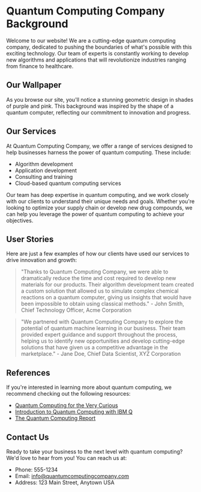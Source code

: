 <!--font:Dancing Script-->

# Quantum Computing Company Background

Welcome to our website! We are a cutting-edge quantum computing company, dedicated to pushing the boundaries of what's possible with this exciting technology. Our team of experts is constantly working to develop new algorithms and applications that will revolutionize industries ranging from finance to healthcare.

## Our Wallpaper

As you browse our site, you'll notice a stunning geometric design in shades of purple and pink. This background was inspired by the shape of a quantum computer, reflecting our commitment to innovation and progress.

## Our Services

At Quantum Computing Company, we offer a range of services designed to help businesses harness the power of quantum computing. These include:

- Algorithm development
- Application development
- Consulting and training
- Cloud-based quantum computing services

Our team has deep expertise in quantum computing, and we work closely with our clients to understand their unique needs and goals. Whether you're looking to optimize your supply chain or develop new drug compounds, we can help you leverage the power of quantum computing to achieve your objectives.

## User Stories

Here are just a few examples of how our clients have used our services to drive innovation and growth:

> "Thanks to Quantum Computing Company, we were able to dramatically reduce the time and cost required to develop new materials for our products. Their algorithm development team created a custom solution that allowed us to simulate complex chemical reactions on a quantum computer, giving us insights that would have been impossible to obtain using classical methods." - John Smith, Chief Technology Officer, Acme Corporation

> "We partnered with Quantum Computing Company to explore the potential of quantum machine learning in our business. Their team provided expert guidance and support throughout the process, helping us to identify new opportunities and develop cutting-edge solutions that have given us a competitive advantage in the marketplace." - Jane Doe, Chief Data Scientist, XYZ Corporation

## References

If you're interested in learning more about quantum computing, we recommend checking out the following resources:

- [Quantum Computing for the Very Curious](#)
- [Introduction to Quantum Computing with IBM Q](#)
- [The Quantum Computing Report](#)

## Contact Us

Ready to take your business to the next level with quantum computing? We'd love to hear from you! You can reach us at:

- Phone: 555-1234
- Email: info@quantumcomputingcompany.com
- Address: 123 Main Street, Anytown USA

<!--

Write me content for website with wallpaper which alt text is:

"A geometric design in shades of purple and pink, inspired by the shape of a quantum computer"

The name/title of the page should not be 1:1 copy of the alt text but rather a real content of the website which is using this wallpaper.

- Use markdown format 
- Start with heading
- Heading should be short and concise
- The content should look like a real website 
- The website should not be about the wallpaper, wallpaper is just a related background
- Heading should be contain work "wallpaper" or "background"
- Include real sections like references, contact, user stories, etc. use things relevant to the page purpose.
- Feel free to use structure like headings, bullets, numbering, blockquotes, paragraphs, horizontal lines, etc.
- You can use formatting like bold or _italic_
- You can include UTF-8 emojis
- Links should be only #hash anchors (and you can refer to the document itself)
- Do not include images


---


# Quantum Computing Company Background

Welcome to our website! We are a cutting-edge quantum computing company, dedicated to pushing the boundaries of what's possible with this exciting technology. Our team of experts is constantly working to develop new algorithms and applications that will revolutionize industries ranging from finance to healthcare.

## Our Wallpaper

As you browse our site, you'll notice a stunning geometric design in shades of purple and pink. This background was inspired by the shape of a quantum computer, reflecting our commitment to innovation and progress.

## Our Services

At Quantum Computing Company, we offer a range of services designed to help businesses harness the power of quantum computing. These include:

- Algorithm development
- Application development
- Consulting and training
- Cloud-based quantum computing services

Our team has deep expertise in quantum computing, and we work closely with our clients to understand their unique needs and goals. Whether you're looking to optimize your supply chain or develop new drug compounds, we can help you leverage the power of quantum computing to achieve your objectives.

## User Stories

Here are just a few examples of how our clients have used our services to drive innovation and growth:

> "Thanks to Quantum Computing Company, we were able to dramatically reduce the time and cost required to develop new materials for our products. Their algorithm development team created a custom solution that allowed us to simulate complex chemical reactions on a quantum computer, giving us insights that would have been impossible to obtain using classical methods." - John Smith, Chief Technology Officer, Acme Corporation

> "We partnered with Quantum Computing Company to explore the potential of quantum machine learning in our business. Their team provided expert guidance and support throughout the process, helping us to identify new opportunities and develop cutting-edge solutions that have given us a competitive advantage in the marketplace." - Jane Doe, Chief Data Scientist, XYZ Corporation

## References

If you're interested in learning more about quantum computing, we recommend checking out the following resources:

- [Quantum Computing for the Very Curious](#)
- [Introduction to Quantum Computing with IBM Q](#)
- [The Quantum Computing Report](#)

## Contact Us

Ready to take your business to the next level with quantum computing? We'd love to hear from you! You can reach us at:

- Phone: 555-1234
- Email: info@quantumcomputingcompany.com
- Address: 123 Main Street, Anytown USA

-->
